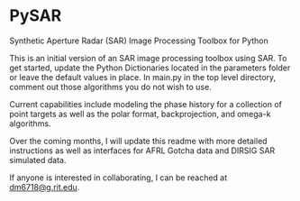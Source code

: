 # PySAR
Synthetic Aperture Radar (SAR) Image Processing Toolbox for Python

This is an initial version of an SAR image processing toolbox using SAR.  To get started, update the Python Dictionaries located in the parameters folder or leave the default values in place.  In main.py in the top level directory, comment out those algorithms you do not wish to use.

Current capabilities include modeling the phase history for a collection of point targets as well as the polar format, backprojection, and omega-k algorithms.

Over the coming months, I will update this readme with more detailed instructions as well as interfaces for AFRL Gotcha data and DIRSIG SAR simulated data.

If anyone is interested in collaborating, I can be reached at dm6718@g.rit.edu.
